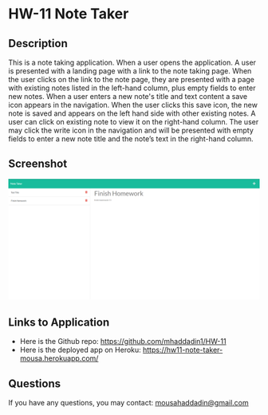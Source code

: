 # HW-11 Note Taker

## Description

This is a note taking application. When a user opens the application. A user is presented with a landing page with a link to the note taking page. When the user clicks on the link to the note page, they are presented with a page with existing notes listed in the left-hand column, plus empty fields to enter new notes. When a user enters a new note's title and text content a save icon appears in the navigation. When the user clicks this save icon, the new note is saved and appears on the left hand side with other existing notes. A user can click on existing note to view it on the right-hand column. The user may click the write icon in the navigation and will be presented with empty fields to enter a new note title and the note’s text in the right-hand column.

## Screenshot

![screenshot of application](./img/2022-03-06.png)

## Links to Application

- Here is the Github repo: https://github.com/mhaddadin1/HW-11
- Here is the deployed app on Heroku: https://hw11-note-taker-mousa.herokuapp.com/

## Questions

If you have any questions, you may contact: mousahaddadin@gmail.com
